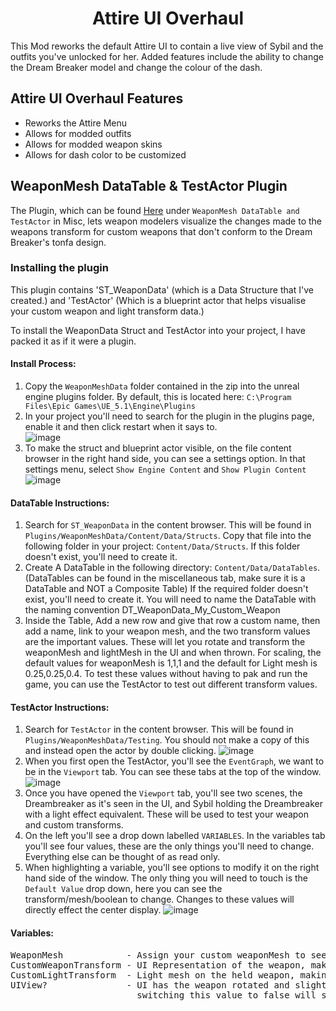 <h1 align="center" id="title">Attire UI Overhaul</h1>

This Mod reworks the default Attire UI to contain a live view of Sybil and the outfits you've unlocked for her. Added features include the ability to change the Dream Breaker model and change the colour of the dash.
  
<h2>Attire UI Overhaul Features</h2>

*   Reworks the Attire Menu
*   Allows for modded outfits
*   Allows for modded weapon skins
*   Allows for dash color to be customized

<h2>WeaponMesh DataTable & TestActor Plugin</h2>

The Plugin, which can be found [Here](https://www.nexusmods.com/pseudoregalia/mods/8) under `WeaponMesh DataTable and TestActor` in Misc, lets weapon modelers visualize the changes made to the weapons transform for custom weapons that don't conform to the Dream Breaker's tonfa design.

<h3>Installing the plugin</h3>

This plugin contains 'ST_WeaponData' (which is a Data Structure that I've created.) and 'TestActor' (Which is a blueprint actor that helps visualise your custom weapon and light transform data.)

To install the WeaponData Struct and TestActor into your project, I have packed it as if it were a plugin.

<h4>Install Process:</h4>

1. Copy the `WeaponMeshData` folder contained in the zip into the unreal engine plugins folder. By default, this is located here: `C:\Program Files\Epic Games\UE_5.1\Engine\Plugins`
2. In your project you'll need to search for the plugin in the plugins page, enable it and then click restart when it says to.<br>
![image](https://github.com/pseudoregalia-modding/attire-ui-overhaul/assets/102454745/78c8c780-70b4-4e8c-9634-d13a7272b209)
3. To make the struct and blueprint actor visible, on the file content browser in the right hand side, you can see a settings option. In that settings menu, select `Show Engine Content` and `Show Plugin Content`<br>
![image](https://github.com/pseudoregalia-modding/attire-ui-overhaul/assets/102454745/27779ca4-c205-4837-b026-7398134fa3ab)

<h4>DataTable Instructions:</h4>

1. Search for `ST_WeaponData` in the content browser. This will be found in `Plugins/WeaponMeshData/Content/Data/Structs`. Copy that file into the following folder in your project: `Content/Data/Structs`. If this folder doesn't exist, you'll need to create it.
2. Create A DataTable in the following directory: `Content/Data/DataTables`. (DataTables can be found in the miscellaneous tab, make sure it is a DataTable and NOT a Composite Table) If the required folder doesn't exist, you'll need to create it. You will need to name the DataTable with the naming convention DT_WeaponData_My_Custom_Weapon
3. Inside the Table, Add a new row and give that row a custom name, then add a name, link to your weapon mesh, and the two transform values are the important values. These will let you rotate and transform the weaponMesh and lightMesh in the UI and when thrown. For scaling, the default values for weaponMesh is 1,1,1 and the default for Light mesh is 0.25,0.25,0.4. To test these values without having to pak and run the game, you can use the TestActor to test out different transform values.

<h4>TestActor Instructions:</h4>

1. Search for `TestActor` in the content browser. This will be found in `Plugins/WeaponMeshData/Testing`. You should not make a copy of this and instead open the actor by double clicking.
![image](https://github.com/pseudoregalia-modding/attire-ui-overhaul/assets/102454745/6b878b84-5e19-43f2-9641-7abaad500e2b)
2. When you first open the TestActor, you'll see the `EventGraph`, we want to be in the `Viewport` tab. You can see these tabs at the top of the window.
![image](https://github.com/pseudoregalia-modding/attire-ui-overhaul/assets/102454745/6cc0e341-840f-42fe-a6a2-ba6153dcc524)
3. Once you have opened the `Viewport` tab, you'll see two scenes, the Dreambreaker as it's seen in the UI, and Sybil holding the Dreambreaker with a light effect equivalent. These will be used to test your weapon and custom transforms.
4. On the left you'll see a drop down labelled `VARIABLES`. In the variables tab you'll see four values, these are the only things you'll need to change. Everything else can be thought of as read only.
5. When highlighting a variable, you'll see options to modify it on the right hand side of the window. The only thing you will need to touch is the `Default Value` drop down, here you can see the transform/mesh/boolean to change. Changes to these values will directly effect the center display.
![image](https://github.com/pseudoregalia-modding/attire-ui-overhaul/assets/102454745/845aacae-6774-4c63-87a6-610d8e6b682b)

<h4>Variables:</h4>
<pre>
WeaponMesh            - Assign your custom weaponMesh to see how it will display both in the UI and the player's hand.
CustomWeaponTransform - UI Representation of the weapon, making transforms to the placement of the weapon.
CustomLightTransform  - Light mesh on the held weapon, making transforms to the placement of the weapon's light.
UIView?               - UI has the weapon rotated and slightly slanted by default,
                        switching this value to false will set a straight vertical representation of the mesh.
</pre>
